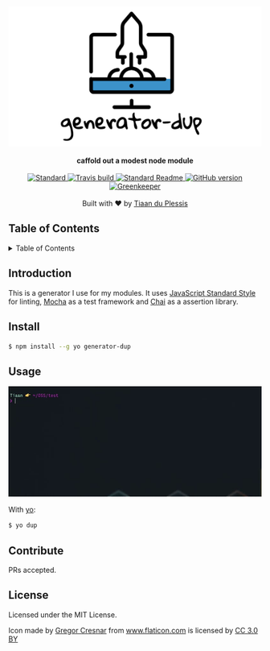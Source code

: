 <div align="center">
  <img src="media/banner.png" alt="generator-dup">
</div>
<br>
<div align="center">
  <strong>caffold out a modest node module</strong>
</div>
<br>
<div align="center">
    <a href="https://github.com/feross/standard">
      <img src="https://img.shields.io/badge/code%20style-standard-brightgreen.svg?style=flat-square" alt="Standard" />
    </a>
    <a href="https://travis-ci.org/tiaanduplessis/generator-dup">
      <img src="https://img.shields.io/travis/tiaanduplessis/generator-dup/master.svg?style=flat-square" alt="Travis build" />
    </a>
    <a href="https://github.com/RichardLitt/standard-readme)">
      <img src="https://img.shields.io/badge/standard--readme-OK-green.svg?style=flat-square" alt="Standard Readme" />
    </a>
    <a href="https://badge.fury.io/gh/tiaanduplessis%2Fgenerator-dup">
      <img src="https://badge.fury.io/gh/tiaanduplessis%2Fgenerator-dup.svg?style=flat-square" alt="GitHub version" />
   </a>
   <a href="https://greenkeeper.io/">
      <img src="https://badges.greenkeeper.io/tiaanduplessis/generator-dup.svg?style=flat-square" alt="Greenkeeper" />
   </a>
</div>
<br>
<div align="center">
  Built with ❤︎ by <a href="http://tiaanduplessis.co.za">Tiaan du Plessis</a>
</div>

<h2>Table of Contents</h2>
<details>
  <summary>Table of Contents</summary>
  <li><a href="#introduction">Introduction</a></li>
  <li><a href="#install">Install</a></li>
  <li><a href="#usage">Usage</a></li>
  <li><a href="#oss">OSS</a></li>
  <li><a href="#contribute">Contribute</a></li>
  <li><a href="#license">License</a></li>
</details>

## Introduction

This is a generator I use for my modules. It uses [JavaScript Standard Style](https://github.com/feross/standard) for linting, [Mocha](http://mochajs.org/) as a test framework and [Chai](http://chaijs.com/) as a assertion library.

## Install

```sh
$ npm install --g yo generator-dup
```

## Usage

<div align="center">
  <img src="media/demo.gif" alt="demo">
</div>

With [yo](https://github.com/yeoman/yo):

```sh
$ yo dup
```

## Contribute

PRs accepted.

## License

Licensed under the MIT License.

Icon made by <a href="http://www.flaticon.com/authors/gregor-cresnar" title="Gregor Cresnar">Gregor Cresnar</a> from <a href="http://www.flaticon.com" title="Flaticon">www.flaticon.com</a> is licensed by <a href="http://creativecommons.org/licenses/by/3.0/" title="Creative Commons BY 3.0" target="_blank">CC 3.0 BY</a>
